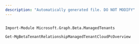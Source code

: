 ```yaml
---
description: "Automatically generated file. DO NOT MODIFY"
---
```


```powershellv2

Import-Module Microsoft.Graph.Beta.ManagedTenants

Get-MgBetaTenantRelationshipManagedTenantCloudPcOverview

```